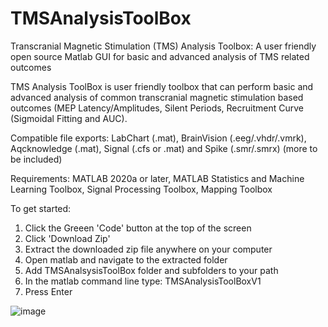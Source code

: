 # TMSAnalysisToolBox
Transcranial Magnetic Stimulation (TMS) Analysis Toolbox: A user friendly open source Matlab GUI for basic and advanced analysis of TMS related outcomes

TMS Analysis ToolBox is user friendly toolbox that can perform basic and advanced analysis of common transcranial magnetic stimulation based outcomes (MEP Latency/Amplitudes, Silent Periods, Recruitment Curve (Sigmoidal Fitting and AUC). 

Compatible file exports: LabChart (.mat), BrainVision (.eeg/.vhdr/.vmrk), Aqcknowledge (.mat), Signal (.cfs or .mat) and Spike (.smr/.smrx) (more to be included)

Requirements: MATLAB 2020a or later, MATLAB Statistics and Machine Learning Toolbox, Signal Processing Toolbox, Mapping Toolbox

To get started:

1) Click the Greeen 'Code' button at the top of the screen
2) Click 'Download Zip'
3) Extract the downloaded zip file anywhere on your computer
4) Open matlab and navigate to the extracted folder
5) Add TMSAnalsysisToolBox folder and subfolders to your path
6) In the matlab command line type: TMSAnalysisToolBoxV1 
7) Press Enter


![image](https://user-images.githubusercontent.com/53790023/125673566-10082301-5e4d-4177-8437-4a208d988a63.png)
